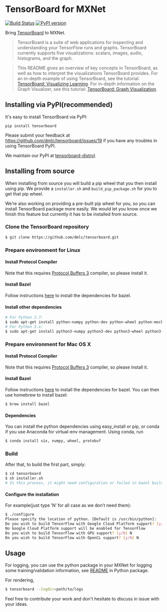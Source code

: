 # TensorBoard for MXNet

[![Build Status](https://travis-ci.org/zihaolucky/tensorboard-distro.svg?branch=v1.0.0)](https://travis-ci.org/zihaolucky/tensorboard-distro)
[![PyPI version](https://badge.fury.io/py/tensorboard.svg)](https://badge.fury.io/py/tensorboard)

Bring [TensorBoard](https://github.com/tensorflow/tensorflow/tree/master/tensorflow/tensorboard) to MXNet.

> TensorBoard is a suite of web applications for inspecting and understanding your TensorFlow runs and graphs. TensorBoard currently supports five visualizations: scalars, images, audio, histograms, and the graph.  

> This README gives an overview of key concepts in TensorBoard, as well as how to interpret the visualizations TensorBoard provides. For an in-depth example of using TensorBoard, see the tutorial: [TensorBoard: Visualizing Learning](https://www.tensorflow.org/versions/master/how_tos/summaries_and_tensorboard/index.html). For in-depth information on the Graph Visualizer, see this tutorial: [TensorBoard: Graph Visualization](https://www.tensorflow.org/versions/master/how_tos/graph_viz/index.html).  

## Installing via PyPI(recommended)
It's easy to install TensorBoard via PyPI:

```
pip install tensorboard
```

Please submit your feedback at https://github.com/dmlc/tensorboard/issues/19 if you have any troubles in using TensorBoard PyPI.

We maintain our PyPI at [tensorboard-distro)](https://github.com/zihaolucky/tensorboard-distro)

## Installing from source
When installing from source you will build a pip wheel that you then install using pip. We provide a `installer.sh` and `build_pip_package.sh` for you to get that pip wheel.

We’re also working on providing a pre-built pip wheel for you, so you can install TensorBoard package more easily. We would let you know once we finish this feature but currently it has to be installed from source.

### Clone the TensorBoard repository

```bash
$ git clone https://github.com/dmlc/tensorboard.git
```

### Prepare environment for Linux

#### Install Protocol Compiler
Note that this requires [Protocol Buffers 3](https://developers.google.com/protocol-buffers/?hl=en) compiler, so please install it.

#### Install Bazel

Follow instructions [here](http://bazel.build/docs/install.html) to install the dependencies for bazel.

#### Install other dependencies

```bash
# For Python 2.7:
$ sudo apt-get install python-numpy python-dev python-wheel python-mock python-protobuf
# For Python 3.x:
$ sudo apt-get install python3-numpy python3-dev python3-wheel python3-mock
```

### Prepare environment for Mac OS X

#### Install Protocol Compiler

Note that this requires [Protocol Buffers 3](https://developers.google.com/protocol-buffers/?hl=en) compiler, so please install it.

#### Install Bazel

Follow instructions [here](http://bazel.build/docs/install.html) to install the
dependencies for bazel. You can then use homebrew to install bazel:

```bash
$ brew install bazel
```

#### Dependencies

You can install the python dependencies using easy_install or pip, or conda if you use Anaconda for virtual-env management. Using
conda, run

```bash
$ conda install six, numpy, wheel, protobuf
```

### Build 

After that, to build the first part, simply:

```bash
$ cd tensorboard
$ sh installer.sh
# In this process, it might need configuration or failed in bazel build, just retry the specific step.
```

#### Configure the installation

For example(just type ’N’ for all case as we don’t need them):

```bash
$ ./configure
Please specify the location of python. [Default is /usr/bin/python]:
Do you wish to build TensorFlow with Google Cloud Platform support? [y/N] N
No Google Cloud Platform support will be enabled for TensorFlow
Do you wish to build TensorFlow with GPU support? [y/N] N
Do you wish to build TensorFlow with OpenCL support? [y/N] N
```

## Usage
For logging, you can use the python package in your MXNet for logging some training/validation information, see [README](python/README.md) in Python package.

For rendering, 

```bash
$ tensorboard --logdir=path/to/logs
``` 

Feel free to contribute your work and don't hesitate to discuss in issue with your ideas.